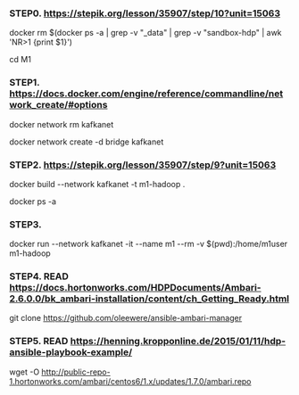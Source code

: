 ### STEP0. https://stepik.org/lesson/35907/step/10?unit=15063

docker rm  $(docker ps -a | grep -v "_data" | grep -v "sandbox-hdp" | awk 'NR>1 {print $1}')

cd M1

### STEP1. https://docs.docker.com/engine/reference/commandline/network_create/#options

docker network rm kafkanet

docker network create -d bridge kafkanet

### STEP2. https://stepik.org/lesson/35907/step/9?unit=15063

docker build --network kafkanet -t m1-hadoop .

docker ps -a

### STEP3.

docker run --network kafkanet -it --name m1 --rm -v $(pwd):/home/m1user m1-hadoop

### STEP4. READ https://docs.hortonworks.com/HDPDocuments/Ambari-2.6.0.0/bk_ambari-installation/content/ch_Getting_Ready.html

git clone https://github.com/oleewere/ansible-ambari-manager

### STEP5. READ https://henning.kropponline.de/2015/01/11/hdp-ansible-playbook-example/

wget -O http://public-repo-1.hortonworks.com/ambari/centos6/1.x/updates/1.7.0/ambari.repo
